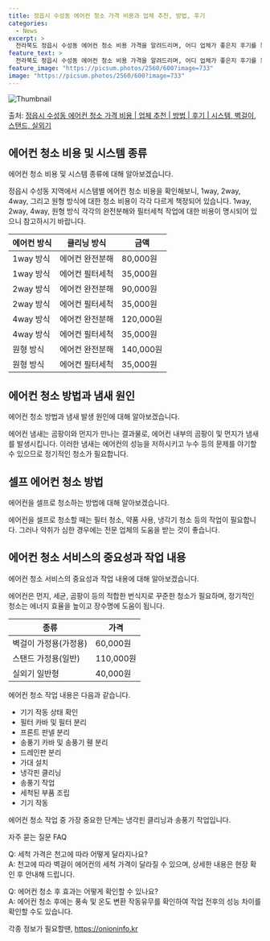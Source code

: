 ```yaml
---
title: 정읍시 수성동 에어컨 청소 가격 비용과 업체 추천, 방법, 후기
categories:
  - News
excerpt: >
  전라북도 정읍시 수성동 에어컨 청소 비용 가격을 알려드리며, 어디 업체가 좋은지 후기를 통해 알아보겠습니다. 현재 글에서는 시스템, 벽걸이, 스탠드, 실외기 각각에 대해 청소 비용이 나와 있으니 참고하시면 되겠습니다. 에어컨 분해 청소 방법 보기 👈 클릭셀프 에어컨 청소 방법 보기👈 클릭정읍시 수성동 에어컨 청소 비용시스템에어컨 방식클리닝방식금액1way 방식에어컨 완전분해80,000원1way 방식에어컨 필터세척35,000원2way 방식에어컨 완전분해90,000원2way 방식에어컨 필터세척35,000원4way 방식에어컨 완전분해120,000원4way 방식에어컨 필터세척35,000원원형방식에어컨 완전분해140,000원원형방식에어컨 필터세척35,000원에어컨 청소 견적 샘플 보기 👈 클릭에어컨 냄새의 원인에어..
feature_text: >
  전라북도 정읍시 수성동 에어컨 청소 비용 가격을 알려드리며, 어디 업체가 좋은지 후기를 통해 알아보겠습니다. 현재 글에서는 시스템, 벽걸이, 스탠드, 실외기 각각에 대해 청소 비용이 나와 있으니 참고하시면 되겠습니다. 에어컨 분해 청소 방법 보기 👈 클릭셀프 에어컨 청소 방법 보기👈 클릭정읍시 수성동 에어컨 청소 비용시스템에어컨 방식클리닝방식금액1way 방식에어컨 완전분해80,000원1way 방식에어컨 필터세척35,000원2way 방식에어컨 완전분해90,000원2way 방식에어컨 필터세척35,000원4way 방식에어컨 완전분해120,000원4way 방식에어컨 필터세척35,000원원형방식에어컨 완전분해140,000원원형방식에어컨 필터세척35,000원에어컨 청소 견적 샘플 보기 👈 클릭에어컨 냄새의 원인에어..
feature_image: "https://picsum.photos/2560/600?image=733"
image: "https://picsum.photos/2560/600?image=733"
---
```


![Thumbnail](https://img1.daumcdn.net/thumb/R800x0/?scode=mtistory2&fname=https%3A%2F%2Fblog.kakaocdn.net%2Fdn%2FbHbOeU%2FbtsHwqQUoQs%2FPc7SrkaDZQFXnjG6Zpqac1%2Fimg.webp)

<p>출처: <a href="https://onioninfo.kr/entry/%EC%A0%95%EC%9D%8D%EC%8B%9C-%EC%88%98%EC%84%B1%EB%8F%99-%EC%97%90%EC%96%B4%EC%BB%A8-%EC%B2%AD%EC%86%8C-%EA%B0%80%EA%B2%A9-%EB%B9%84%EC%9A%A9-%EC%97%85%EC%B2%B4-%EC%B6%94%EC%B2%9C-%EB%B0%A9%EB%B2%95-%ED%9B%84%EA%B8%B0-%EC%8B%9C%EC%8A%A4%ED%85%9C-%EB%B2%BD%EA%B1%B8%EC%9D%B4-%EC%8A%A4%ED%83%A0%EB%93%9C-%EC%8B%A4%EC%99%B8%EA%B8%B0" rel="dofollow">정읍시 수성동 에어컨 청소 가격 비용 | 업체 추천 | 방법 | 후기 | 시스템, 벽걸이, 스탠드, 실외기</a> </p>

## 에어컨 청소 비용 및 시스템 종류

에어컨 청소 비용 및 시스템 종류에 대해 알아보겠습니다.

정읍시 수성동 지역에서 시스템별 에어컨 청소 비용을 확인해보니, 1way, 2way, 4way, 그리고 원형 방식에 대한 청소 비용이 각각
다르게 책정되어 있습니다. 1way, 2way, 4way, 원형 방식 각각의 완전분해와 필터세척 작업에 대한 비용이 명시되어 있으니
참고하시기 바랍니다.

**에어컨 방식** | **클리닝 방식** | **금액**  
---|---|---  
1way 방식 | 에어컨 완전분해 | 80,000원  
1way 방식 | 에어컨 필터세척 | 35,000원  
2way 방식 | 에어컨 완전분해 | 90,000원  
2way 방식 | 에어컨 필터세척 | 35,000원  
4way 방식 | 에어컨 완전분해 | 120,000원  
4way 방식 | 에어컨 필터세척 | 35,000원  
원형 방식 | 에어컨 완전분해 | 140,000원  
원형 방식 | 에어컨 필터세척 | 35,000원  
  
## 에어컨 청소 방법과 냄새 원인

에어컨 청소 방법과 냄새 발생 원인에 대해 알아보겠습니다.

에어컨 냄새는 곰팡이와 먼지가 만나는 결과물로, 에어컨 내부의 곰팡이 및 먼지가 냄새를 발생시킵니다. 이러한 냄새는 에어컨의 성능을
저하시키고 누수 등의 문제를 야기할 수 있으므로 정기적인 청소가 필요합니다.

## 셀프 에어컨 청소 방법

에어컨을 셀프로 청소하는 방법에 대해 알아보겠습니다.

에어컨을 셀프로 청소할 때는 필터 청소, 약품 사용, 냉각기 청소 등의 작업이 필요합니다. 그러나 악취가 심한 경우에는 전문 업체의 도움을
받는 것이 좋습니다.

## 에어컨 청소 서비스의 중요성과 작업 내용

에어컨 청소 서비스의 중요성과 작업 내용에 대해 알아보겠습니다.

에어컨은 먼지, 세균, 곰팡이 등의 적합한 번식지로 꾸준한 청소가 필요하며, 정기적인 청소는 에너지 효율을 높이고 장수명에 도움이 됩니다.

**종류** | **가격**  
---|---  
벽걸이 가정용(가정용) | 60,000원  
스탠드 가정용(일반) | 110,000원  
실외기 일반형 | 40,000원  
  


에어컨 청소 작업 내용은 다음과 같습니다.

  * 기기 작동 상태 확인
  * 필터 카바 및 필터 분리
  * 프론트 판넬 분리
  * 송풍기 카바 및 송풍기 휀 분리
  * 드레인판 분리
  * 가대 설치
  * 냉각핀 클리닝
  * 송풍기 작업
  * 세척된 부품 조립
  * 기기 작동

에어컨 청소 작업 중 가장 중요한 단계는 냉각핀 클리닝과 송풍기 작업입니다.

자주 묻는 질문 FAQ

Q: 세척 가격은 천고에 따라 어떻게 달라지나요?  
A: 천고에 따라 벽걸이 에어컨의 세척 가격이 달라질 수 있으며, 상세한 내용은 현장 확인 후 안내해 드립니다.

Q: 에어컨 청소 후 효과는 어떻게 확인할 수 있나요?  
A: 에어컨 청소 후에는 풍속 및 온도 변환 작동유무를 확인하여 작업 전후의 성능 차이를 확인할 수도 있습니다.



 

각종 정보가 필요할땐, <a href="https://onioninfo.kr" rel="dofollow">https://onioninfo.kr</a>


